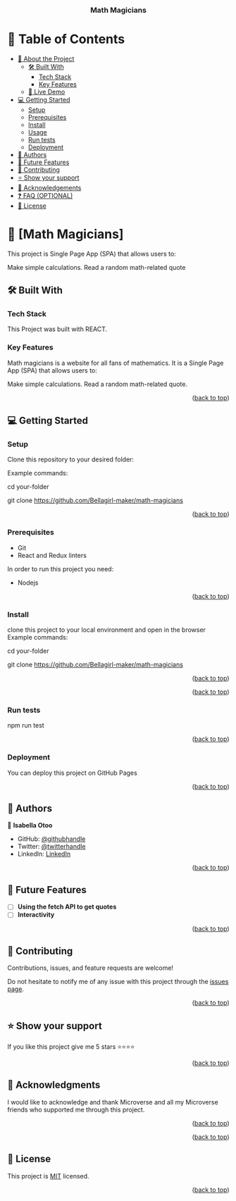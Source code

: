 
<a name="readme-top"></a>

<div align="center">
  <br/>


  <h3><b>Math Magicians
</b></h3>

</div>

<!-- TABLE OF CONTENTS -->

# 📗 Table of Contents

- [📖 About the Project](#about-project)
  - [🛠 Built With](#built-with)
    - [Tech Stack](#tech-stack)
    - [Key Features](#key-features)
  - [🚀 Live Demo](#live-demo)
- [💻 Getting Started](#getting-started)
  - [Setup](#setup)
  - [Prerequisites](#prerequisites)
  - [Install](#install)
  - [Usage](#usage)
  - [Run tests](#run-tests)
  - [Deployment](#deployment)
- [👥 Authors](#authors)
- [🔭 Future Features](#future-features)
- [🤝 Contributing](#contributing)
- [⭐️ Show your support](#support)
- [🙏 Acknowledgements](#acknowledgements)
- [❓ FAQ (OPTIONAL)](#faq)
- [📝 License](#license)

<!-- PROJECT DESCRIPTION -->


# 📖 [Math Magicians]
<a name="about-project"></a>

This project is Single Page App (SPA) that allows users to:

Make simple calculations.
Read a random math-related quote

## 🛠 Built With <a name="built-with"></a>

### Tech Stack <a name="tech-stack"></a>

This Project was built with REACT.

### Key Features <a name="key-features"></a>


Math magicians is a website for all fans of mathematics. It is a Single Page App (SPA) that allows users to:

Make simple calculations.
Read a random math-related quote.

<p align="right">(<a href="#readme-top">back to top</a>)</p>

<!-- GETTING STARTED -->

## 💻 Getting Started <a name="getting-started"></a>

### Setup

Clone this repository to your desired folder:

Example commands:

cd your-folder


git clone https://github.com/Bellagirl-maker/math-magicians

<p align="right">(<a href="#readme-top">back to top</a>)</p>

### Prerequisites
- Git
- React and Redux linters

In order to run this project you need:
- Nodejs

<p align="right">(<a href="#readme-top">back to top</a>)</p>

### Install

clone this project to your local environment and open in the browser
Example commands:

cd your-folder


git clone https://github.com/Bellagirl-maker/math-magicians

<p align="right">(<a href="#readme-top">back to top</a>)</p>

<p align="right">(<a href="#readme-top">back to top</a>)</p>

### Run tests

npm run test

<p align="right">(<a href="#readme-top">back to top</a>)</p>

### Deployment

You can deploy this project on GitHub Pages

<p align="right">(<a href="#readme-top">back to top</a>)</p>

## 👥 Authors <a name="authors"></a>

👤 **Isabella Otoo**

- GitHub: [@githubhandle](https://github.com/Bellagirl-maker)
- Twitter: [@twitterhandle](https://twitter.com/isabella_otoo)
- LinkedIn: [LinkedIn](https://www.linkedin.com/in/isabella-otoo-935901146/)


<p align="right">(<a href="#readme-top">back to top</a>)</p>


## 🔭 Future Features <a name="future-features"></a>

- [ ] **Using the fetch API to get quotes**
- [ ] **Interactivity** 

<p align="right">(<a href="#readme-top">back to top</a>)</p>


## 🤝 Contributing <a name="contributing"></a>

Contributions, issues, and feature requests are welcome!

Do not hesitate to notify me of any issue with this project through the [issues page](../../issues/).

<p align="right">(<a href="#readme-top">back to top</a>)</p>


## ⭐️ Show your support <a name="support"></a>

If you like this project give me 5 stars ⭐️⭐️⭐️⭐️

<p align="right">(<a href="#readme-top">back to top</a>)</p>

## 🙏 Acknowledgments <a name="acknowledgements"></a>

I would like to acknowledge and thank Microverse and all my Microverse friends who supported me through this project.

<p align="right">(<a href="#readme-top">back to top</a>)</p>
  

<p align="right">(<a href="#readme-top">back to top</a>)</p>


## 📝 License <a name="license"></a>

This project is [MIT](./LICENSE) licensed.

<p align="right">(<a href="#readme-top">back to top</a>)</p>
